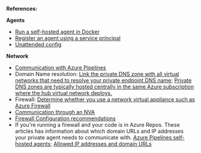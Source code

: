 **References:**

**Agents**
- [Run a self-hosted agent in Docker](https://learn.microsoft.com/en-us/azure/devops/pipelines/agents/docker?view=azure-devops)
- [Register an agent using a service principal](https://learn.microsoft.com/en-us/azure/devops/pipelines/agents/service-principal-agent-registration?view=azure-devops)
- [Unattended config](https://learn.microsoft.com/en-us/azure/devops/pipelines/agents/windows-agent?view=azure-devops&tabs=IP-V4#unattended-config)

**Network**
- [Communication with Azure Pipelines](https://learn.microsoft.com/en-us/azure/devops/pipelines/agents/agents?view=azure-devops&tabs=yaml%2Cbrowser#communication)
- Domain Name resolution: [Link the private DNS zone with all virtual networks that need to resolve your private endpoint DNS name](
https://learn.microsoft.com/en-us/azure/architecture/networking/guide/private-link-hub-spoke-network#name-resolution:~:text=Link%20the%20private%20DNS%20zone%20with%20all%20virtual%20networks%20that%20need%20to%20resolve%20your%20private%20endpoint%20DNS%20name); [Private DNS zones are typically hosted centrally in the same Azure subscription where the hub virtual network deploys.](https://learn.microsoft.com/en-us/azure/cloud-adoption-framework/ready/azure-best-practices/private-link-and-dns-integration-at-scale#private-link-and-dns-integration-in-hub-and-spoke-network-architectures:~:text=Private%20DNS%20zones%20are%20typically%20hosted%20centrally%20in%20the%20same%20Azure%20subscription%20where%20the%20hub%20virtual%20network%20deploys.)
- Firewall: [Determine whether you use a network virtual appliance such as Azure Firewall](https://learn.microsoft.com/en-us/azure/architecture/networking/guide/private-link-hub-spoke-network#determine-whether-you-use-a-network-virtual-appliance-such-as-azure-firewall)
- [Communication through an NVA](https://learn.microsoft.com/en-us/azure/architecture/networking/architecture/hub-spoke?tabs=cli#communication-through-an-nva)
- [Firewall Configuration recommendations](https://learn.microsoft.com/en-us/azure/well-architected/service-guides/azure-firewall?toc=%2Fazure%2Ffirewall%2Ftoc.json&bc=%2Fazure%2Ffirewall%2Fbreadcrumb%2Ftoc.json#configuration-recommendations)
- If you're running a firewall and your code is in Azure Repos. These articles has information about which domain URLs and IP addresses your private agent needs to communicate with. [Azure Pipelines self-hosted agents](https://learn.microsoft.com/en-us/azure/devops/organizations/security/allow-list-ip-url?view=azure-devops&tabs=IP-V4#azure-pipelines-self-hosted-agents); [Allowed IP addresses and domain URLs](https://learn.microsoft.com/en-us/azure/devops/organizations/security/allow-list-ip-url?view=azure-devops&tabs=IP-V4)
